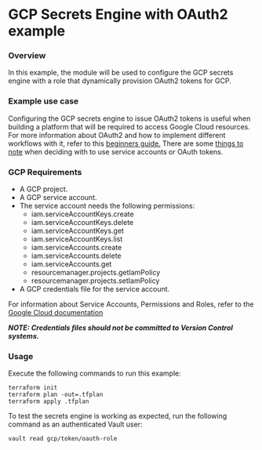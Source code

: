 # GCP Secrets Engine with OAuth2 example

### Overview
In this example, the module will be used to configure the GCP secrets engine with a role that dynamically provision OAuth2 tokens for GCP.

### Example use case

Configuring the GCP secrets engine to issue OAuth2 tokens is useful when building a platform that will be required to access Google Cloud resources.  For more information about OAuth2 and how to implement different workflows with it, refer to this [beginners guide.](https://medium.com/google-cloud/understanding-oauth2-and-building-a-basic-authorization-server-of-your-own-a-beginners-guide-cf7451a16f66) There are some [things to note](https://www.vaultproject.io/docs/secrets/gcp#things-to-note) when deciding with to use service accounts or OAuth tokens.

### GCP Requirements

- A GCP project.
- A GCP service account.
- The service account needs the following permissions:
    - iam.serviceAccountKeys.create
    - iam.serviceAccountKeys.delete
    - iam.serviceAccountKeys.get
    - iam.serviceAccountKeys.list
    - iam.serviceAccounts.create
    - iam.serviceAccounts.delete
    - iam.serviceAccounts.get
    - resourcemanager.projects.getIamPolicy
    - resourcemanager.projects.setIamPolicy
- A GCP credentials file for the service account.

For information about Service Accounts, Permissions and Roles, refer to the [Google Cloud documentation](https://cloud.google.com/iam/docs/creating-managing-service-accounts)

***NOTE: Credentials files should not be committed to Version Control systems.***

### Usage

Execute the following commands to run this example:
```shell script
terraform init
terraform plan -out=.tfplan
terraform apply .tfplan
```

To test the secrets engine is working as expected, run the following command as an authenticated Vault user:

```shell script
vault read gcp/token/oauth-role
```
